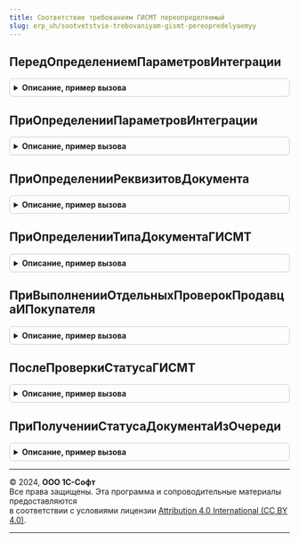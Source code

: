 ```yaml
---
title: Соответствие требованиям ГИСМТ переопределяемый
slug: erp_uh/sootvetstvie-trebovaniyam-gismt-pereopredelyaemyy
---
```



## ПередОпределениемПараметровИнтеграции
<details style="margin: 1em 0; padding: 0.5em; border: 1px solid #ccc; border-radius: 6px;">

<summary style="font-weight: bold; cursor: pointer;">Описание, пример вызова</summary>

```bsl

// Перед определением параметров интеграции.
// Определяет необходимость встраивания гиперссылки в форме документа
// Параметры:
//  Форма - ФормаКлиентскогоПриложения
//  ВстроитьГиперссылку - Булево
Процедура ПередОпределениемПараметровИнтеграции(Форма, ВстроитьГиперссылку) Экспорт
```

Пример вызова
```bsl
СоответствиеТребованиямГИСМТПереопределяемый.ПередОпределениемПараметровИнтеграции(Форма, ВстроитьГиперссылку) 
```
</details>

## ПриОпределенииПараметровИнтеграции
<details style="margin: 1em 0; padding: 0.5em; border: 1px solid #ccc; border-radius: 6px;">

<summary style="font-weight: bold; cursor: pointer;">Описание, пример вызова</summary>

```bsl

// При определении параметров интеграции.
// Определяет группу для размещения статуса проверки документа в ГИС МТ
// Параметры:
//  Форма - ФормаКлиентскогоПриложения
//  ПараметрыИнтеграции - Структура:
// * ИмяРеквизитаФормыОбъект - Строка - Имя реквизита объекта в форме
// * РазмещатьЭлементыИнтерфейса - Булево - Размещать элементы интерфейса
// * ИмяРодительскойГруппыФормы - Строка - Имя группы, в которую будет встроена гиперссылка
// * ИмяКомандыСоответствиеТребованиямГИСМТ - Строка - Дата документа
// * ЗапуститьПроверкуДокументаВФоне - Булево - значение константы ИспользоватьФоновуюПроверкуДокументовГИСМТ
// * ИнтервалОбработкиОжидания - Строка - интервал обработки ожидания при фоновой проверке
Процедура ПриОпределенииПараметровИнтеграции(Форма, ПараметрыИнтеграции) Экспорт
```

Пример вызова
```bsl
СоответствиеТребованиямГИСМТПереопределяемый.ПриОпределенииПараметровИнтеграции(Форма, ПараметрыИнтеграции) 
```
</details>

## ПриОпределенииРеквизитовДокумента
<details style="margin: 1em 0; padding: 0.5em; border: 1px solid #ccc; border-radius: 6px;">

<summary style="font-weight: bold; cursor: pointer;">Описание, пример вызова</summary>

```bsl

// При определении реквизитов документа.
// Необходимо заполнить в структуре РеквизитыДокумента из прикладного документа поля:
// Дата, Организация, Контрагент
// Параметры:
//  Документ - ОпределяемыйТип.ПрикладныеДокументыГИСМТ
//  РеквизитыДокумента - Структура:
// * Дата - Дата - Дата документа
// * Организация - Неопределено, ОпределяемыйТип.Организация - Организация
// * Контрагент - Неопределено, ОпределяемыйТип.КонтрагентГосИС - Контрагент
Процедура ПриОпределенииРеквизитовДокумента(Документ, РеквизитыДокумента) Экспорт
```

Пример вызова
```bsl
СоответствиеТребованиямГИСМТПереопределяемый.ПриОпределенииРеквизитовДокумента(Документ, РеквизитыДокумента) 
```
</details>

## ПриОпределенииТипаДокументаГИСМТ
<details style="margin: 1em 0; padding: 0.5em; border: 1px solid #ccc; border-radius: 6px;">

<summary style="font-weight: bold; cursor: pointer;">Описание, пример вызова</summary>

```bsl

// При определении типа документа.
// Необходимо заполнить тип документа ГИС МТ
// Параметры:
//  Документ - ОпределяемыйТип.ПрикладныеДокументыГИСМТ
//  ТипДокументаГИСМТ - ПеречислениеСсылка.ТипыДокументовГИСМТ - Тип документа
Процедура ПриОпределенииТипаДокументаГИСМТ(Документ, ТипДокументаГИСМТ) Экспорт
```

Пример вызова
```bsl
СоответствиеТребованиямГИСМТПереопределяемый.ПриОпределенииТипаДокументаГИСМТ(Документ, ТипДокументаГИСМТ) 
```
</details>

## ПриВыполненииОтдельныхПроверокПродавцаИПокупателя
<details style="margin: 1em 0; padding: 0.5em; border: 1px solid #ccc; border-radius: 6px;">

<summary style="font-weight: bold; cursor: pointer;">Описание, пример вызова</summary>

```bsl

// При выполнении отдельных проверок продавца и покупателя.
// Вызывается во время отдельных проверок покупателя и продавца, до формирования УПД
// Параметры:
//  ПараметрыОбработки - см. СоответствиеТребованиямГИСМТ.ИнициализироватьПараметрыОбработки
Процедура ПриВыполненииОтдельныхПроверокПродавцаИПокупателя(ПараметрыОбработки) Экспорт
```

Пример вызова
```bsl
СоответствиеТребованиямГИСМТПереопределяемый.ПриВыполненииОтдельныхПроверокПродавцаИПокупателя(ПараметрыОбработки) 
```
</details>

## ПослеПроверкиСтатусаГИСМТ
<details style="margin: 1em 0; padding: 0.5em; border: 1px solid #ccc; border-radius: 6px;">

<summary style="font-weight: bold; cursor: pointer;">Описание, пример вызова</summary>

```bsl

// После проверки статуса ГИС МТ.
// Вызывается после проверки статуса документа в ГИС МТ.
// Позволяет выполнить обработку, после получения статуса документа из сервиса ГИС МТ.
// Параметры:
//  ПараметрыОбработки - см. СоответствиеТребованиямГИСМТ.ИнициализироватьПараметрыОбработки
Процедура ПослеПроверкиСтатусаГИСМТ(ПараметрыОбработки) Экспорт
```

Пример вызова
```bsl
СоответствиеТребованиямГИСМТПереопределяемый.ПослеПроверкиСтатусаГИСМТ(ПараметрыОбработки) 
```
</details>

## ПриПолученииСтатусаДокументаИзОчереди
<details style="margin: 1em 0; padding: 0.5em; border: 1px solid #ccc; border-radius: 6px;">

<summary style="font-weight: bold; cursor: pointer;">Описание, пример вызова</summary>

```bsl

// При получении статуса документа из очереди.
// Вызывается после проверки статуса документа в ГИС МТ.
// Позволяет выполнить обработку, после получения статуса документа из сервиса ГИС МТ.
// Параметры:
//  СтрокаОчереди - СтрокаТаблицыЗначений из см.СоответствиеТребованиямГИСМТ.ИнициализироватьОчередьДокументов.
Процедура ПриПолученииСтатусаДокументаИзОчереди(СтрокаОчереди) Экспорт
```

Пример вызова
```bsl
СоответствиеТребованиямГИСМТПереопределяемый.ПриПолученииСтатусаДокументаИзОчереди(СтрокаОчереди) 
```
</details>

---

© 2024, **ООО 1С-Софт**  
Все права защищены. Эта программа и сопроводительные материалы предоставляются  
в соответствии с условиями лицензии [Attribution 4.0 International (CC BY 4.0)](https://creativecommons.org/licenses/by/4.0/legalcode).

---
